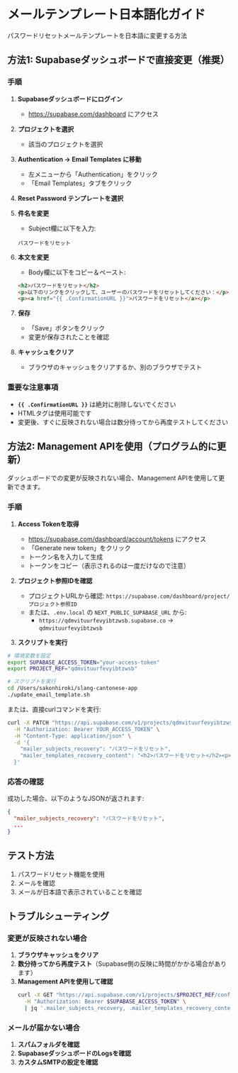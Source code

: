 # メールテンプレート日本語化ガイド

パスワードリセットメールテンプレートを日本語に変更する方法

## 方法1: Supabaseダッシュボードで直接変更（推奨）

### 手順

1. **Supabaseダッシュボードにログイン**
   - https://supabase.com/dashboard にアクセス

2. **プロジェクトを選択**
   - 該当のプロジェクトを選択

3. **Authentication → Email Templates に移動**
   - 左メニューから「Authentication」をクリック
   - 「Email Templates」タブをクリック

4. **Reset Password テンプレートを選択**

5. **件名を変更**
   - Subject欄に以下を入力:
   ```
   パスワードをリセット
   ```

6. **本文を変更**
   - Body欄に以下をコピー＆ペースト:
   ```html
   <h2>パスワードをリセット</h2>
   <p>以下のリンクをクリックして、ユーザーのパスワードをリセットしてください：</p>
   <p><a href="{{ .ConfirmationURL }}">パスワードをリセット</a></p>
   ```

7. **保存**
   - 「Save」ボタンをクリック
   - 変更が保存されたことを確認

8. **キャッシュをクリア**
   - ブラウザのキャッシュをクリアするか、別のブラウザでテスト

### 重要な注意事項

- **`{{ .ConfirmationURL }}`** は絶対に削除しないでください
- HTMLタグは使用可能です
- 変更後、すぐに反映されない場合は数分待ってから再度テストしてください

## 方法2: Management APIを使用（プログラム的に更新）

ダッシュボードでの変更が反映されない場合、Management APIを使用して更新できます。

### 手順

1. **Access Tokenを取得**
   - https://supabase.com/dashboard/account/tokens にアクセス
   - 「Generate new token」をクリック
   - トークン名を入力して生成
   - トークンをコピー（表示されるのは一度だけなので注意）

2. **プロジェクト参照IDを確認**
   - プロジェクトURLから確認: `https://supabase.com/dashboard/project/プロジェクト参照ID`
   - または、`.env.local` の `NEXT_PUBLIC_SUPABASE_URL` から:
     - `https://qdmvituurfevyibtzwsb.supabase.co` → `qdmvituurfevyibtzwsb`

3. **スクリプトを実行**

```bash
# 環境変数を設定
export SUPABASE_ACCESS_TOKEN="your-access-token"
export PROJECT_REF="qdmvituurfevyibtzwsb"

# スクリプトを実行
cd /Users/sakonhiroki/slang-cantonese-app
./update_email_template.sh
```

または、直接curlコマンドを実行:

```bash
curl -X PATCH "https://api.supabase.com/v1/projects/qdmvituurfevyibtzwsb/config/auth" \
  -H "Authorization: Bearer YOUR_ACCESS_TOKEN" \
  -H "Content-Type: application/json" \
  -d '{
    "mailer_subjects_recovery": "パスワードをリセット",
    "mailer_templates_recovery_content": "<h2>パスワードをリセット</h2><p>以下のリンクをクリックして、ユーザーのパスワードをリセットしてください：</p><p><a href=\"{{ .ConfirmationURL }}\">パスワードをリセット</a></p>"
  }'
```

### 応答の確認

成功した場合、以下のようなJSONが返されます:
```json
{
  "mailer_subjects_recovery": "パスワードをリセット",
  ...
}
```

## テスト方法

1. パスワードリセット機能を使用
2. メールを確認
3. メールが日本語で表示されていることを確認

## トラブルシューティング

### 変更が反映されない場合

1. **ブラウザキャッシュをクリア**
2. **数分待ってから再度テスト**（Supabase側の反映に時間がかかる場合があります）
3. **Management APIを使用して確認**
   ```bash
   curl -X GET "https://api.supabase.com/v1/projects/$PROJECT_REF/config/auth" \
     -H "Authorization: Bearer $SUPABASE_ACCESS_TOKEN" \
     | jq '.mailer_subjects_recovery, .mailer_templates_recovery_content'
   ```

### メールが届かない場合

1. **スパムフォルダを確認**
2. **SupabaseダッシュボードのLogsを確認**
3. **カスタムSMTPの設定を確認**

